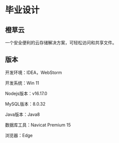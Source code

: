 # 毕业设计
## 橙草云

一个安全便利的云存储解决方案，可轻松访问和共享文件。

## 版本

开发环境：IDEA，WebStorm

开发系统：Win 11

Nodejs版本：v16.17.0

MySQL版本：8.0.32

Java版本：Java8

数据库工具：Navicat Premium 15

浏览器：Edge
